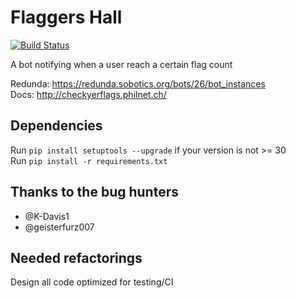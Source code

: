 Flaggers Hall
===
[![Build Status](https://travis-ci.org/SOBotics/FlaggersHall.svg?branch=master)](https://travis-ci.org/SOBotics/FlaggersHall)

A bot notifying when a user reach a certain flag count

Redunda: https://redunda.sobotics.org/bots/26/bot_instances  
Docs: http://checkyerflags.philnet.ch/

## Dependencies
Run `pip install setuptools --upgrade` if your version is not >= 30  
Run `pip install -r requirements.txt`

## Thanks to the bug hunters
- @K-Davis1
- @geisterfurz007

## Needed refactorings
Design all code optimized for testing/CI